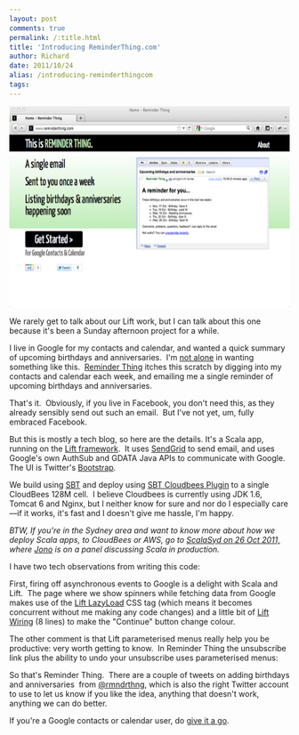 ```yaml
---
layout: post
comments: true
permalink: /:title.html
title: 'Introducing ReminderThing.com'
author: Richard
date: 2011/10/24
alias: /introducing-reminderthingcom
tags:
---
```


<a href="https://www.icloud.com/sharedalbum/#B0iG4TcsmGXVBAY">
<img src="/img/posts/flkexport2018/rt640x361.jpg" width="640" height="361">
</a>

We rarely get to talk about our Lift work, but I can talk about this one
because it's been a Sunday afternoon project for a while.  

I live in Google for my contacts and calendar, and wanted a quick
summary of upcoming birthdays and anniversaries.  I'm [not alone][] in
wanting something like this.  [Reminder Thing][] itches this scratch by
digging into my contacts and calendar each week, and emailing me a
single reminder of upcoming birthdays and anniversaries.  

That's it.  Obviously, if you live in Facebook, you don't need this, as
they already sensibly send out such an email.  But I've not yet, um,
fully embraced Facebook.

But this is mostly a tech blog, so here are the details. It's a Scala
app, running on the [Lift framework][].  It uses [SendGrid][] to send
email, and uses Google's own AuthSub and GDATA Java APIs to communicate
with Google. The UI is Twitter's [Bootstrap][].

We build using [SBT][] and deploy using [SBT Cloudbees Plugin][] to a
single CloudBees 128M cell.  I believe Cloudbees is currently using JDK
1.6, Tomcat 6 and Nginx, but I neither know for sure and nor do I
especially care—if it works, it's fast and I doesn't give me hassle, I'm
happy. 

*BTW, If you're in the Sydney area and want to know more about how we
deploy Scala apps, to CloudBees or AWS, go to [ScalaSyd on 26 Oct
2011,][] where [Jono][] is on a panel discussing Scala in production.*

I have two tech observations from writing this code:

First, firing off asynchronous events to Google is a delight with Scala
and Lift.  The page where we show spinners while fetching data from
Google makes use of the [Lift LazyLoad][] CSS tag (which means it
becomes concurrent without me making any code changes) and a little bit
of [Lift Wiring][] (8 lines) to make the "Continue" button change
colour.

The other comment is that Lift parameterised menus really help you be
productive: very worth getting to know.  In Reminder Thing the
unsubscribe link plus the ability to undo your unsubscribe uses
parameterised menus:

<script src="https://gist.github.com/1309016.js"> </script>

So that's Reminder Thing.  There are a couple of tweets on adding
birthdays and anniversaries  from [@rmndrthng][], which is also the
right Twitter account to use to let us know if you like the idea,
anything that doesn't work, anything we can do better.  

If you're a Google contacts or calendar user, do [give it a go][].

 

  [not alone]: http://www.google.com/support/forum/p/gmail/thread?tid=6e5008d077277e14&hl=en
  [Reminder Thing]: http://www.ReminderThing.com/
  [Lift framework]: http://liftweb.net/
  [SendGrid]: http://sendgrid.com/
  [Bootstrap]: http://twitter.github.com/bootstrap/
  [SBT]: https://github.com/harrah/xsbt/wiki
  [SBT Cloudbees Plugin]: https://github.com/timperrett/sbt-cloudbees-plugin
  [ScalaSyd on 26 Oct 2011,]: http://www.meetup.com/scalasyd/events/34058882/
  [Jono]: http://twitter.com/jonoabroad
  [Lift LazyLoad]: http://seventhings.liftweb.net/lazy
  [Lift Wiring]: http://seventhings.liftweb.net/wiring
  [@rmndrthng]: http://twitter.com/rmndrthng
  [give it a go]: http://www.ReminderThing.com
